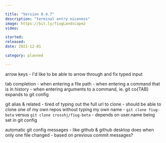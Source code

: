 ```yaml
---

title: "Version 0.4.7"
description: "terminal entry niceness"
image: https://bit.ly/fiugLandscape2
video:

started:
released:
date: 2021-12-01

category: planned

---
```


arrow keys
	- I'd like to be able to arrow through and fix typed input

tab completion
	- when entering a file path
	- when entering a command that is in history
	- when entering arguments to a command, ie. git co{TAB} expands to git config

git alias & related
	- tired of typing out the full url to clone
	- should be able to clone one of my own repos without typing my own name
		- `git clone fiug-beta` versus `git clone crosshj/fiug-beta`
		- depends on user.name being set in git config

automatic git config messages
	- like github & github desktop does when only one file changed
	- based on previous commit messages?

